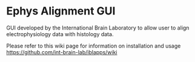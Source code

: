 # Ephys Alignment GUI

GUI developed by the International Brain Laboratory to allow user to align electrophysiology data with histology data. 

Please refer to this wiki page for information on installation and usage https://github.com/int-brain-lab/iblapps/wiki


